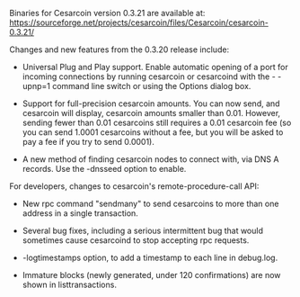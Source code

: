 Binaries for Cesarcoin version 0.3.21 are available at:
  https://sourceforge.net/projects/cesarcoin/files/Cesarcoin/cesarcoin-0.3.21/

Changes and new features from the 0.3.20 release include:

* Universal Plug and Play support.  Enable automatic opening of a port for incoming connections by running cesarcoin or cesarcoind with the - -upnp=1 command line switch or using the Options dialog box.

* Support for full-precision cesarcoin amounts.  You can now send, and cesarcoin will display, cesarcoin amounts smaller than 0.01.  However, sending fewer than 0.01 cesarcoins still requires a 0.01 cesarcoin fee (so you can send 1.0001 cesarcoins without a fee, but you will be asked to pay a fee if you try to send 0.0001).

* A new method of finding cesarcoin nodes to connect with, via DNS A records. Use the -dnsseed option to enable.

For developers, changes to cesarcoin's remote-procedure-call API:

* New rpc command "sendmany" to send cesarcoins to more than one address in a single transaction.

* Several bug fixes, including a serious intermittent bug that would sometimes cause cesarcoind to stop accepting rpc requests. 

* -logtimestamps option, to add a timestamp to each line in debug.log.

* Immature blocks (newly generated, under 120 confirmations) are now shown in listtransactions.
